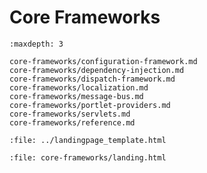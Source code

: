 # Core Frameworks

```{toctree}
:maxdepth: 3

core-frameworks/configuration-framework.md
core-frameworks/dependency-injection.md
core-frameworks/dispatch-framework.md
core-frameworks/localization.md
core-frameworks/message-bus.md
core-frameworks/portlet-providers.md
core-frameworks/servlets.md
core-frameworks/reference.md
```

```{raw} html
:file: ../landingpage_template.html
```

```{raw} html
:file: core-frameworks/landing.html
```
